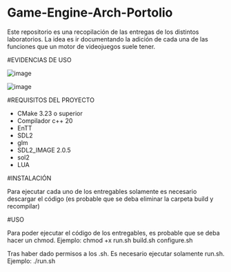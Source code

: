 # Game-Engine-Arch-Portolio
Este repositorio es una recopilación de las entregas de los distintos laboratorios.
La idea es ir documentando la adición de cada una de las funciones que un motor de videojuegos suele tener. 

#EVIDENCIAS DE USO

![image](https://github.com/zombiewafle/Game-Engine-Arch-Portolio/assets/40800436/73aa401f-8030-4607-967d-2f8eafd8461b)


![image](https://github.com/zombiewafle/Game-Engine-Arch-Portolio/assets/40800436/964d048f-fb19-4b2d-95d8-700c04c5268c)

#REQUISITOS DEL PROYECTO
- CMake 3.23 o superior
- Compilador c++ 20
- EnTT
- SDL2
- glm
- SDL2_IMAGE 2.0.5
- sol2
- LUA

#INSTALACIÓN 

Para ejecutar cada uno de los entregables solamente es necesario descargar el código (es probable que se deba eliminar la carpeta build y recompilar)

#USO

Para poder ejecutar el código de los entregables, es probable que se deba hacer un chmod. Ejemplo:
 chmod +x run.sh build.sh configure.sh
 
Tras haber dado permisos a los .sh. Es necesario ejecutar solamente run.sh. Ejemplo:
./run.sh

